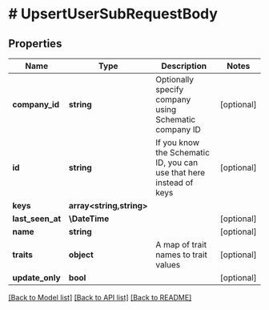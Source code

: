 # # UpsertUserSubRequestBody

## Properties

Name | Type | Description | Notes
------------ | ------------- | ------------- | -------------
**company_id** | **string** | Optionally specify company using Schematic company ID | [optional]
**id** | **string** | If you know the Schematic ID, you can use that here instead of keys | [optional]
**keys** | **array<string,string>** |  |
**last_seen_at** | **\DateTime** |  | [optional]
**name** | **string** |  | [optional]
**traits** | **object** | A map of trait names to trait values | [optional]
**update_only** | **bool** |  | [optional]

[[Back to Model list]](../../README.md#models) [[Back to API list]](../../README.md#endpoints) [[Back to README]](../../README.md)
